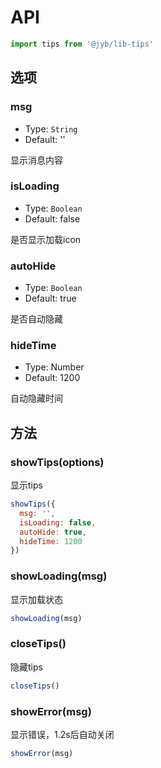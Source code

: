 # API

```javascript
import tips from '@jyb/lib-tips'
```

## 选项

### msg
- Type: `String`
- Default: ''

显示消息内容

### isLoading
- Type: `Boolean`
- Default: false

是否显示加载icon

### autoHide
- Type: `Boolean`
- Default: true

是否自动隐藏

### hideTime
- Type: Number
- Default: 1200

自动隐藏时间

## 方法

### showTips(options)

显示tips

```javascript
showTips({ 
  msg: '',
  isLoading: false,
  autoHide: true,
  hideTime: 1200
})
``` 

### showLoading(msg)

 显示加载状态

```javascript
showLoading(msg)
```

### closeTips()

隐藏tips

```javascript
closeTips()
```

### showError(msg)

显示错误，1.2s后自动关闭

```javascript
showError(msg)
```

